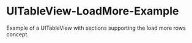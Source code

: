 # UITableView-LoadMore-Example
Example of a UITableView with sections supporting the load more rows concept.
